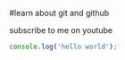 #learn about git and github

subscribe to me on youtube

```javascript
console.log('hello world');

```
